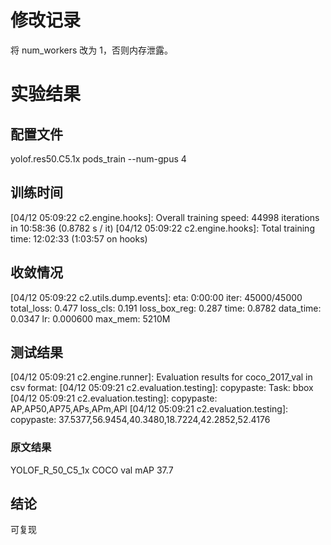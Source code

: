 # 修改记录

将 num_workers 改为 1，否则内存泄露。

# 实验结果

## 配置文件

yolof.res50.C5.1x
pods_train --num-gpus 4

## 训练时间

[04/12 05:09:22 c2.engine.hooks]: Overall training speed: 44998 iterations in 10:58:36 (0.8782 s / it)
[04/12 05:09:22 c2.engine.hooks]: Total training time: 12:02:33 (1:03:57 on hooks)

## 收敛情况

[04/12 05:09:22 c2.utils.dump.events]: eta: 0:00:00  iter: 45000/45000  total_loss: 0.477  loss_cls: 0.191  loss_box_reg: 0.287    time: 0.8782  data_time: 0.0347  lr: 0.000600  max_mem: 5210M

## 测试结果

[04/12 05:09:21 c2.engine.runner]: Evaluation results for coco_2017_val in csv format:
[04/12 05:09:21 c2.evaluation.testing]: copypaste: Task: bbox
[04/12 05:09:21 c2.evaluation.testing]: copypaste: AP,AP50,AP75,APs,APm,APl
[04/12 05:09:21 c2.evaluation.testing]: copypaste: 37.5377,56.9454,40.3480,18.7224,42.2852,52.4176

### 原文结果

YOLOF_R_50_C5_1x COCO val mAP 37.7

## 结论

可复现